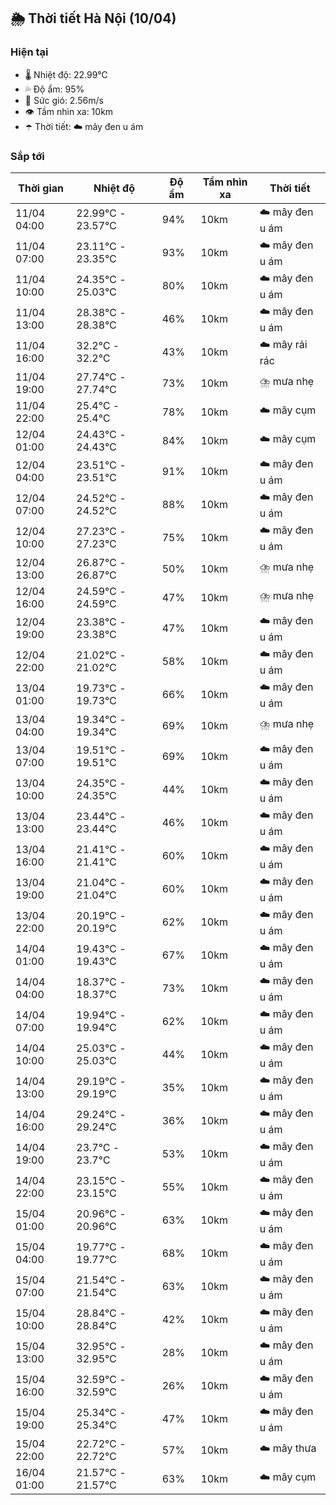 ## 🌦️ Thời tiết Hà Nội (10/04)

### Hiện tại

- 🌡️ Nhiệt độ: 22.99℃
- 💦 Độ ẩm: 95%
- 💨 Sức gió: 2.56m/s
- 👁️ Tầm nhìn xa: 10km
- ☂️ Thời tiết: ☁️ mây đen u ám

### Sắp tới

| Thời gian | Nhiệt độ | Độ ẩm | Tầm nhìn xa | Thời tiết |
| --- | --- | --- | --- | --- |
| 11/04 04:00 | 22.99℃ - 23.57℃ | 94% | 10km | ☁️ mây đen u ám |
| 11/04 07:00 | 23.11℃ - 23.35℃ | 93% | 10km | ☁️ mây đen u ám |
| 11/04 10:00 | 24.35℃ - 25.03℃ | 80% | 10km | ☁️ mây đen u ám |
| 11/04 13:00 | 28.38℃ - 28.38℃ | 46% | 10km | ☁️ mây đen u ám |
| 11/04 16:00 | 32.2℃ - 32.2℃ | 43% | 10km | ☁️ mây rải rác |
| 11/04 19:00 | 27.74℃ - 27.74℃ | 73% | 10km | ⛈️ mưa nhẹ |
| 11/04 22:00 | 25.4℃ - 25.4℃ | 78% | 10km | ☁️ mây cụm |
| 12/04 01:00 | 24.43℃ - 24.43℃ | 84% | 10km | ☁️ mây cụm |
| 12/04 04:00 | 23.51℃ - 23.51℃ | 91% | 10km | ☁️ mây đen u ám |
| 12/04 07:00 | 24.52℃ - 24.52℃ | 88% | 10km | ☁️ mây đen u ám |
| 12/04 10:00 | 27.23℃ - 27.23℃ | 75% | 10km | ☁️ mây đen u ám |
| 12/04 13:00 | 26.87℃ - 26.87℃ | 50% | 10km | ⛈️ mưa nhẹ |
| 12/04 16:00 | 24.59℃ - 24.59℃ | 47% | 10km | ⛈️ mưa nhẹ |
| 12/04 19:00 | 23.38℃ - 23.38℃ | 47% | 10km | ☁️ mây đen u ám |
| 12/04 22:00 | 21.02℃ - 21.02℃ | 58% | 10km | ☁️ mây đen u ám |
| 13/04 01:00 | 19.73℃ - 19.73℃ | 66% | 10km | ☁️ mây đen u ám |
| 13/04 04:00 | 19.34℃ - 19.34℃ | 69% | 10km | ⛈️ mưa nhẹ |
| 13/04 07:00 | 19.51℃ - 19.51℃ | 69% | 10km | ☁️ mây đen u ám |
| 13/04 10:00 | 24.35℃ - 24.35℃ | 44% | 10km | ☁️ mây đen u ám |
| 13/04 13:00 | 23.44℃ - 23.44℃ | 46% | 10km | ☁️ mây đen u ám |
| 13/04 16:00 | 21.41℃ - 21.41℃ | 60% | 10km | ☁️ mây đen u ám |
| 13/04 19:00 | 21.04℃ - 21.04℃ | 60% | 10km | ☁️ mây đen u ám |
| 13/04 22:00 | 20.19℃ - 20.19℃ | 62% | 10km | ☁️ mây đen u ám |
| 14/04 01:00 | 19.43℃ - 19.43℃ | 67% | 10km | ☁️ mây đen u ám |
| 14/04 04:00 | 18.37℃ - 18.37℃ | 73% | 10km | ☁️ mây đen u ám |
| 14/04 07:00 | 19.94℃ - 19.94℃ | 62% | 10km | ☁️ mây đen u ám |
| 14/04 10:00 | 25.03℃ - 25.03℃ | 44% | 10km | ☁️ mây đen u ám |
| 14/04 13:00 | 29.19℃ - 29.19℃ | 35% | 10km | ☁️ mây đen u ám |
| 14/04 16:00 | 29.24℃ - 29.24℃ | 36% | 10km | ☁️ mây đen u ám |
| 14/04 19:00 | 23.7℃ - 23.7℃ | 53% | 10km | ☁️ mây đen u ám |
| 14/04 22:00 | 23.15℃ - 23.15℃ | 55% | 10km | ☁️ mây đen u ám |
| 15/04 01:00 | 20.96℃ - 20.96℃ | 63% | 10km | ☁️ mây đen u ám |
| 15/04 04:00 | 19.77℃ - 19.77℃ | 68% | 10km | ☁️ mây đen u ám |
| 15/04 07:00 | 21.54℃ - 21.54℃ | 63% | 10km | ☁️ mây đen u ám |
| 15/04 10:00 | 28.84℃ - 28.84℃ | 42% | 10km | ☁️ mây đen u ám |
| 15/04 13:00 | 32.95℃ - 32.95℃ | 28% | 10km | ☁️ mây đen u ám |
| 15/04 16:00 | 32.59℃ - 32.59℃ | 26% | 10km | ☁️ mây đen u ám |
| 15/04 19:00 | 25.34℃ - 25.34℃ | 47% | 10km | ☁️ mây đen u ám |
| 15/04 22:00 | 22.72℃ - 22.72℃ | 57% | 10km | ☁️ mây thưa |
| 16/04 01:00 | 21.57℃ - 21.57℃ | 63% | 10km | ☁️ mây cụm |
